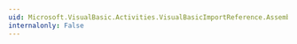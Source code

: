 ```yaml
---
uid: Microsoft.VisualBasic.Activities.VisualBasicImportReference.Assembly
internalonly: False
---
```


